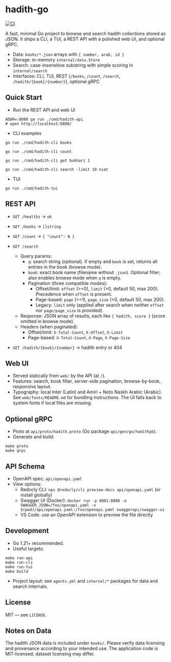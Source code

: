 # hadith-go

[![CI](https://github.com/nuzlilatief/hadith-go/actions/workflows/ci.yml/badge.svg)](https://github.com/nuzlilatief/hadith-go/actions/workflows/ci.yml)

A fast, minimal Go project to browse and search hadith collections stored as JSON. It ships a CLI, a TUI, a REST API with a polished web UI, and optional gRPC.

- Data: `books/*.json` arrays with `{ number, arab, id }`
- Storage: in-memory `internal/data.Store`
- Search: case-insensitive substring with simple scoring in `internal/search`
- Interfaces: CLI, TUI, REST (`/books`, `/count`, `/search`, `/hadith/{book}/{number}`), optional gRPC

## Quick Start

- Run the REST API and web UI

```
ADDR=:8080 go run ./cmd/hadith-api
# open http://localhost:8080/
```

- CLI examples

```
go run ./cmd/hadith-cli books

go run ./cmd/hadith-cli count

go run ./cmd/hadith-cli get bukhari 1

go run ./cmd/hadith-cli search -limit 10 niat
```

- TUI

```
go run ./cmd/hadith-tui
```

## REST API

- `GET /healthz` → `ok`
- `GET /books` → `[]string`
- `GET /count` → `{ "count": N }`
- `GET /search`
  - Query params:
    - `q`: search string (optional). If empty and `book` is set, returns all entries in the book (browse mode).
    - `book`: exact book name (filename without `.json`). Optional filter; also enables browse mode when `q` is empty.
    - Pagination (three compatible modes):
      - Offset/limit: `offset` (>=0), `limit` (>0, default 50, max 200). Precedence when `offset` is present.
      - Page-based: `page` (>=1), `page_size` (>0, default 50, max 200).
      - Legacy: `limit` only (applied after search when neither `offset` nor `page/page_size` is provided).
  - Response: JSON array of results, each like `{ hadith, score }` (score omitted in browse mode).
  - Headers (when paginated):
    - Offset/limit: `X-Total-Count`, `X-Offset`, `X-Limit`
    - Page-based: `X-Total-Count`, `X-Page`, `X-Page-Size`

- `GET /hadith/{book}/{number}` → hadith entry or 404

## Web UI

- Served statically from `web/` by the API (at `/`).
- Features: search, book filter, server-side pagination, browse-by-book, responsive layout.
- Typography: local Inter (Latin) and Amiri + Noto Naskh Arabic (Arabic). See `web/fonts/README.md` for bundling instructions. The UI falls back to system fonts if local files are missing.

## Optional gRPC

- Proto at `api/proto/hadith.proto` (Go package `api/gen/go/hadithpb`).
- Generate and build:

```
make proto
make grpc
```

## API Schema

- OpenAPI spec: `api/openapi.yaml`
- View options:
  - Redocly CLI: `npx @redocly/cli preview-docs api/openapi.yaml` (or install globally)
  - Swagger UI (Docker): `docker run -p 8081:8080 -e SWAGGER_JSON=/foo/openapi.yaml -v $(pwd)/api/openapi.yaml:/foo/openapi.yaml swaggerapi/swagger-ui`
  - VS Code: use an OpenAPI extension to preview the file directly

## Development

- Go 1.21+ recommended.
- Useful targets:

```
make run-api
make run-cli
make run-tui
make build
```

- Project layout: see `agents.yml` and `internal/*` packages for data and search internals.

## License

MIT — see `LICENSE`.

## Notes on Data

The hadith JSON data is included under `books/`. Please verify data licensing and provenance according to your intended use. The application code is MIT-licensed; dataset licensing may differ.
